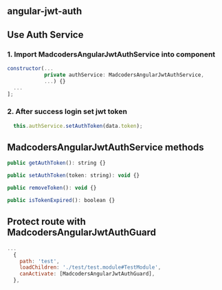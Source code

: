 ## angular-jwt-auth

## Use Auth Service

### 1. Import MadcodersAngularJwtAuthService into component
```javascript
constructor(...
            private authService: MadcodersAngularJwtAuthService,
            ...) {}
  ...
];
```

### 2. After success login set jwt token
```javascript
  this.authService.setAuthToken(data.token);
```

## MadcodersAngularJwtAuthService methods
```javascript
public getAuthToken(): string {}

public setAuthToken(token: string): void {}

public removeToken(): void {}

public isTokenExpired(): boolean {}
```



## Protect route with MadcodersAngularJwtAuthGuard 
```javascript
...
  {
    path: 'test',
    loadChildren: './test/test.module#TestModule',
    canActivate: [MadcodersAngularJwtAuthGuard],
  },
```
